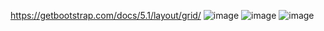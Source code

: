 https://getbootstrap.com/docs/5.1/layout/grid/
![image](https://user-images.githubusercontent.com/57319180/147368927-588900b6-6cd0-4aa2-92b2-b431e3f78747.png)
![image](https://user-images.githubusercontent.com/57319180/147368944-a1308d56-3a7f-405d-b414-dac8bc279cf6.png)
![image](https://user-images.githubusercontent.com/57319180/147370853-ba7b69e4-f0fe-49c5-8ba4-7e05bd7f4f8c.png)
